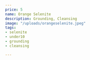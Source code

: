 ```yaml
---
price: 5
name: Orange Selenite
description: Grounding, Cleansing
image: "/uploads/orangeselenite.jpeg"
tags:
- selenite
- under10
- grounding
- cleansing

---
```

